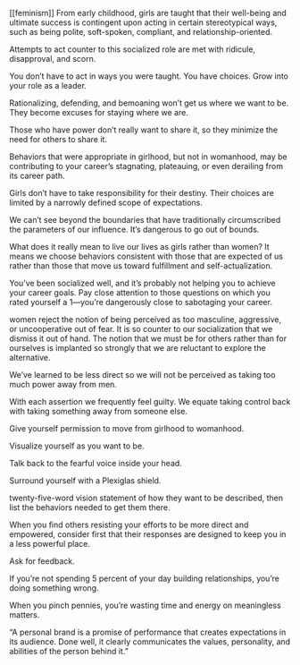 [[feminism]]
From early childhood, girls are taught that their well-being and ultimate success is contingent upon acting in certain stereotypical ways, such as being polite, soft-spoken, compliant, and relationship-oriented.

Attempts to act counter to this socialized role are met with ridicule, disapproval, and scorn.

You don’t have to act in ways you were taught. You have choices. Grow into your role as a leader.

Rationalizing, defending, and bemoaning won’t get us where we want to be. They become excuses for staying where we are.

Those who have power don’t really want to share it, so they minimize the need for others to share it.

Behaviors that were appropriate in girlhood, but not in womanhood, may be contributing to your career’s stagnating, plateauing, or even derailing from its career path.

Girls don’t have to take responsibility for their destiny. Their choices are limited by a narrowly defined scope of expectations.

We can’t see beyond the boundaries that have traditionally circumscribed the parameters of our influence. It’s dangerous to go out of bounds.

What does it really mean to live our lives as girls rather than women? It means we choose behaviors consistent with those that are expected of us rather than those that move us toward fulfillment and self-actualization.

You’ve been socialized well, and it’s probably not helping you to achieve your career goals. Pay close attention to those questions on which you rated yourself a 1—you’re dangerously close to sabotaging your career.

women reject the notion of being perceived as too masculine, aggressive, or uncooperative out of fear. It is so counter to our socialization that we dismiss it out of hand. The notion that we must be for others rather than for ourselves is implanted so strongly that we are reluctant to explore the alternative.

We’ve learned to be less direct so we will not be perceived as taking too much power away from men.

With each assertion we frequently feel guilty. We equate taking control back with taking something away from someone else.

Give yourself permission to move from girlhood to womanhood.

Visualize yourself as you want to be.

Talk back to the fearful voice inside your head.

Surround yourself with a Plexiglas shield.

twenty-five-word vision statement of how they want to be described, then list the behaviors needed to get them there.

When you find others resisting your efforts to be more direct and empowered, consider first that their responses are designed to keep you in a less powerful place.

Ask for feedback.

If you’re not spending 5 percent of your day building relationships, you’re doing something wrong.

When you pinch pennies, you’re wasting time and energy on meaningless matters.

“A personal brand is a promise of performance that creates expectations in its audience. Done well, it clearly communicates the values, personality, and abilities of the person behind it.”
